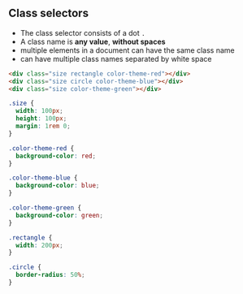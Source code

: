 ## Class selectors

- The class selector consists of a dot `.`
- A class name is **any value**, **without spaces**
- multiple elements in a document can have the same class name
- can have multiple class names separated by white space

```html
<div class="size rectangle color-theme-red"></div>
<div class="size circle color-theme-blue"></div>
<div class="size color-theme-green"></div>
```

```css
.size {
  width: 100px;
  height: 100px;
  margin: 1rem 0;
}

.color-theme-red {
  background-color: red;
}

.color-theme-blue {
  background-color: blue;
}

.color-theme-green {
  background-color: green;
}

.rectangle {
  width: 200px;
}

.circle {
  border-radius: 50%;
}
```
